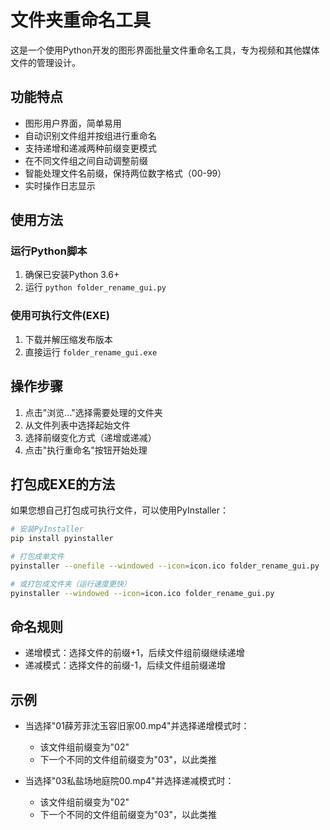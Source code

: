 # 文件夹重命名工具

这是一个使用Python开发的图形界面批量文件重命名工具，专为视频和其他媒体文件的管理设计。

## 功能特点

- 图形用户界面，简单易用
- 自动识别文件组并按组进行重命名
- 支持递增和递减两种前缀变更模式
- 在不同文件组之间自动调整前缀
- 智能处理文件名前缀，保持两位数字格式（00-99）
- 实时操作日志显示

## 使用方法

### 运行Python脚本

1. 确保已安装Python 3.6+
2. 运行 `python folder_rename_gui.py`

### 使用可执行文件(EXE)

1. 下载并解压缩发布版本
2. 直接运行 `folder_rename_gui.exe`

## 操作步骤

1. 点击"浏览..."选择需要处理的文件夹
2. 从文件列表中选择起始文件
3. 选择前缀变化方式（递增或递减）
4. 点击"执行重命名"按钮开始处理

## 打包成EXE的方法

如果您想自己打包成可执行文件，可以使用PyInstaller：

```bash
# 安装PyInstaller
pip install pyinstaller

# 打包成单文件
pyinstaller --onefile --windowed --icon=icon.ico folder_rename_gui.py

# 或打包成文件夹（运行速度更快）
pyinstaller --windowed --icon=icon.ico folder_rename_gui.py
```

## 命名规则

- 递增模式：选择文件的前缀+1，后续文件组前缀继续递增
- 递减模式：选择文件的前缀-1，后续文件组前缀递增

## 示例

- 当选择"01薛芳菲沈玉容旧家00.mp4"并选择递增模式时：
  - 该文件组前缀变为"02"
  - 下一个不同的文件组前缀变为"03"，以此类推

- 当选择"03私盐场地庭院00.mp4"并选择递减模式时：
  - 该文件组前缀变为"02"
  - 下一个不同的文件组前缀变为"03"，以此类推